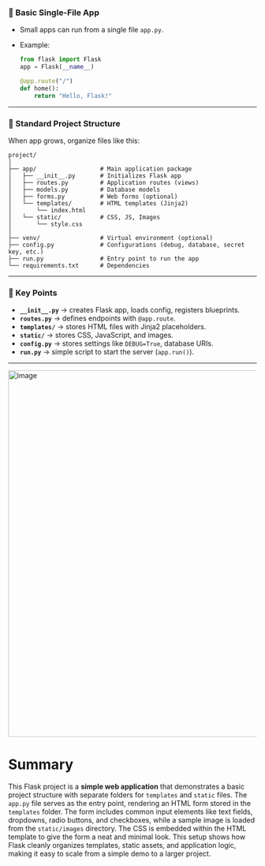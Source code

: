 

### 🔹 Basic Single-File App

* Small apps can run from a single file `app.py`.
* Example:

  ```python
  from flask import Flask
  app = Flask(__name__)

  @app.route("/")
  def home():
      return "Hello, Flask!"
  ```

---

### 🔹 Standard Project Structure

When app grows, organize files like this:

```
project/
│
├── app/                  # Main application package
│   ├── __init__.py       # Initializes Flask app
│   ├── routes.py         # Application routes (views)
│   ├── models.py         # Database models
│   ├── forms.py          # Web forms (optional)
│   └── templates/        # HTML templates (Jinja2)
│       └── index.html
│   └── static/           # CSS, JS, Images
│       └── style.css
│
├── venv/                 # Virtual environment (optional)
├── config.py             # Configurations (debug, database, secret key, etc.)
├── run.py                # Entry point to run the app
└── requirements.txt      # Dependencies
```

---

### 🔹 Key Points

* **`__init__.py`** → creates Flask app, loads config, registers blueprints.
* **`routes.py`** → defines endpoints with `@app.route`.
* **`templates/`** → stores HTML files with Jinja2 placeholders.
* **`static/`** → stores CSS, JavaScript, and images.
* **`config.py`** → stores settings like `DEBUG=True`, database URIs.
* **`run.py`** → simple script to start the server (`app.run()`).

---

<img width="1556" height="743" alt="image" src="https://github.com/user-attachments/assets/d06e92ed-02e6-415c-a5c9-4904c8762de7" />

# Summary

This Flask project is a **simple web application** that demonstrates a basic project structure with separate folders for `templates` and `static` files. The `app.py` file serves as the entry point, rendering an HTML form stored in the `templates` folder. The form includes common input elements like text fields, dropdowns, radio buttons, and checkboxes, while a sample image is loaded from the `static/images` directory. The CSS is embedded within the HTML template to give the form a neat and minimal look. This setup shows how Flask cleanly organizes templates, static assets, and application logic, making it easy to scale from a simple demo to a larger project.
